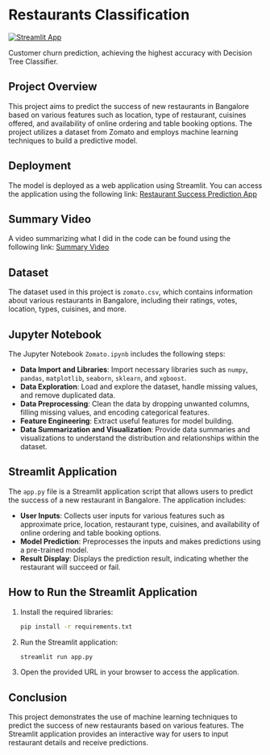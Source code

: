 # Restaurants Classification

[![Streamlit App](https://img.shields.io/badge/Streamlit-App-brightgreen)](https://share.streamlit.io/gamal-abdelhakm/Fetal-Health-Classification/main/streamlit_app.py)

Customer churn prediction, achieving the highest accuracy with Decision Tree Classifier.

## Project Overview

This project aims to predict the success of new restaurants in Bangalore based on various features such as location, type of restaurant, cuisines offered, and availability of online ordering and table booking options. The project utilizes a dataset from Zomato and employs machine learning techniques to build a predictive model.

## Deployment
The model is deployed as a web application using Streamlit. You can access the application using the following link:
[Restaurant Success Prediction App](https://restaurants-classification-k23fyhqysnk7qwkp8uurc7.streamlit.app/)

## Summary Video
A video summarizing what I did in the code can be found using the following link:
[Summary Video](https://drive.google.com/file/d/19raEZfO71gAQpLGRPStTa8Js3_K-JaaD/view)

## Dataset

The dataset used in this project is `zomato.csv`, which contains information about various restaurants in Bangalore, including their ratings, votes, location, types, cuisines, and more.

## Jupyter Notebook

The Jupyter Notebook `Zomato.ipynb` includes the following steps:

- **Data Import and Libraries**: Import necessary libraries such as `numpy`, `pandas`, `matplotlib`, `seaborn`, `sklearn`, and `xgboost`.
- **Data Exploration**: Load and explore the dataset, handle missing values, and remove duplicated data.
- **Data Preprocessing**: Clean the data by dropping unwanted columns, filling missing values, and encoding categorical features.
- **Feature Engineering**: Extract useful features for model building.
- **Data Summarization and Visualization**: Provide data summaries and visualizations to understand the distribution and relationships within the dataset.

## Streamlit Application

The `app.py` file is a Streamlit application script that allows users to predict the success of a new restaurant in Bangalore. The application includes:

- **User Inputs**: Collects user inputs for various features such as approximate price, location, restaurant type, cuisines, and availability of online ordering and table booking options.
- **Model Prediction**: Preprocesses the inputs and makes predictions using a pre-trained model.
- **Result Display**: Displays the prediction result, indicating whether the restaurant will succeed or fail.

## How to Run the Streamlit Application

1. Install the required libraries:
   ```bash
   pip install -r requirements.txt
   ```

2. Run the Streamlit application:
   ```bash
   streamlit run app.py
   ```

3. Open the provided URL in your browser to access the application.

## Conclusion

This project demonstrates the use of machine learning techniques to predict the success of new restaurants based on various features. The Streamlit application provides an interactive way for users to input restaurant details and receive predictions.


